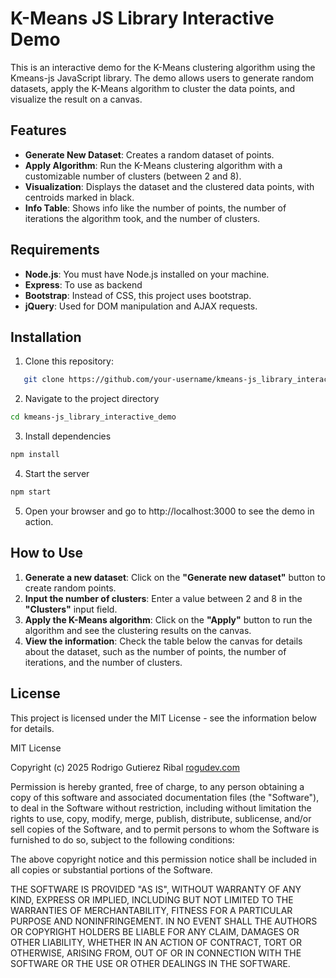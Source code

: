 # K-Means JS Library Interactive Demo

This is an interactive demo for the K-Means clustering algorithm using the Kmeans-js JavaScript library.
The demo allows users to generate random datasets, apply the K-Means algorithm to cluster the data points, and visualize the result on a canvas.


## Features

- **Generate New Dataset**: Creates a random dataset of points.
- **Apply Algorithm**: Run the K-Means clustering algorithm with a customizable number of clusters (between 2 and 8).
- **Visualization**: Displays the dataset and the clustered data points, with centroids marked in black.
- **Info Table**: Shows info like the number of points, the number of iterations the algorithm took, and the number of clusters.


## Requirements

- **Node.js**: You must have Node.js installed on your machine.
- **Express**: To use as backend
- **Bootstrap**: Instead of CSS, this project uses bootstrap.
- **jQuery**: Used for DOM manipulation and AJAX requests.


## Installation

1. Clone this repository:
```bash
   git clone https://github.com/your-username/kmeans-js_library_interactive_demo.git
```

2. Navigate to the project directory
```bash
cd kmeans-js_library_interactive_demo
```

3. Install dependencies
```bash
npm install
```

4. Start the server
```bash
npm start
```

5. Open your browser and go to http://localhost:3000 to see the demo in action.


## How to Use

1. **Generate a new dataset**: Click on the **"Generate new dataset"** button to create random points.
2. **Input the number of clusters**: Enter a value between 2 and 8 in the **"Clusters"** input field.
3. **Apply the K-Means algorithm**: Click on the **"Apply"** button to run the algorithm and see the clustering results on the canvas.
4. **View the information**: Check the table below the canvas for details about the dataset, such as the number of points, the number of iterations, and the number of clusters.




## License

This project is licensed under the MIT License - see the information below for details.


MIT License

Copyright (c) 2025 Rodrigo Gutierez Ribal [rogudev.com](https://rogudev.com/es)

Permission is hereby granted, free of charge, to any person obtaining a copy
of this software and associated documentation files (the "Software"), to deal
in the Software without restriction, including without limitation the rights
to use, copy, modify, merge, publish, distribute, sublicense, and/or sell
copies of the Software, and to permit persons to whom the Software is
furnished to do so, subject to the following conditions:

The above copyright notice and this permission notice shall be included in all
copies or substantial portions of the Software.

THE SOFTWARE IS PROVIDED "AS IS", WITHOUT WARRANTY OF ANY KIND, EXPRESS OR
IMPLIED, INCLUDING BUT NOT LIMITED TO THE WARRANTIES OF MERCHANTABILITY,
FITNESS FOR A PARTICULAR PURPOSE AND NONINFRINGEMENT. IN NO EVENT SHALL THE
AUTHORS OR COPYRIGHT HOLDERS BE LIABLE FOR ANY CLAIM, DAMAGES OR OTHER
LIABILITY, WHETHER IN AN ACTION OF CONTRACT, TORT OR OTHERWISE, ARISING FROM,
OUT OF OR IN CONNECTION WITH THE SOFTWARE OR THE USE OR OTHER DEALINGS IN THE
SOFTWARE.